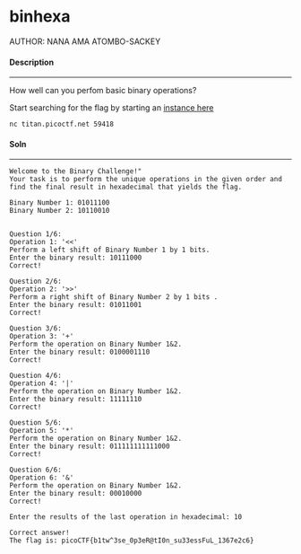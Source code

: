 # binhexa

AUTHOR: NANA AMA ATOMBO-SACKEY

#### Description
___
How well can you perfom basic binary operations?

Start searching for the flag by starting an [instance here](https://play.picoctf.org/practice/challenge/404?category=5&originalEvent=73&page=1)

`nc titan.picoctf.net 59418`

#### Soln
___

```
Welcome to the Binary Challenge!"
Your task is to perform the unique operations in the given order and find the final result in hexadecimal that yields the flag.

Binary Number 1: 01011100
Binary Number 2: 10110010


Question 1/6:
Operation 1: '<<'
Perform a left shift of Binary Number 1 by 1 bits.
Enter the binary result: 10111000
Correct!

Question 2/6:
Operation 2: '>>'
Perform a right shift of Binary Number 2 by 1 bits .
Enter the binary result: 01011001
Correct!

Question 3/6:
Operation 3: '+'
Perform the operation on Binary Number 1&2.
Enter the binary result: 0100001110
Correct!

Question 4/6:
Operation 4: '|'
Perform the operation on Binary Number 1&2.
Enter the binary result: 11111110
Correct!

Question 5/6:
Operation 5: '*'
Perform the operation on Binary Number 1&2.
Enter the binary result: 011111111111000
Correct!

Question 6/6:
Operation 6: '&'
Perform the operation on Binary Number 1&2.
Enter the binary result: 00010000
Correct!

Enter the results of the last operation in hexadecimal: 10

Correct answer!
The flag is: picoCTF{b1tw^3se_0p3eR@tI0n_su33essFuL_1367e2c6}
```
